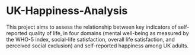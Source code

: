 # UK-Happiness-Analysis
This project aims to assess the relationship between key indicators of self-reported quality of life,  in four domains (mental well-being as measured by the WHO-5 index, social-life satisfaction,  overall life satisfaction, and perceived social exclusion) and self-reported happiness among UK  adults.
